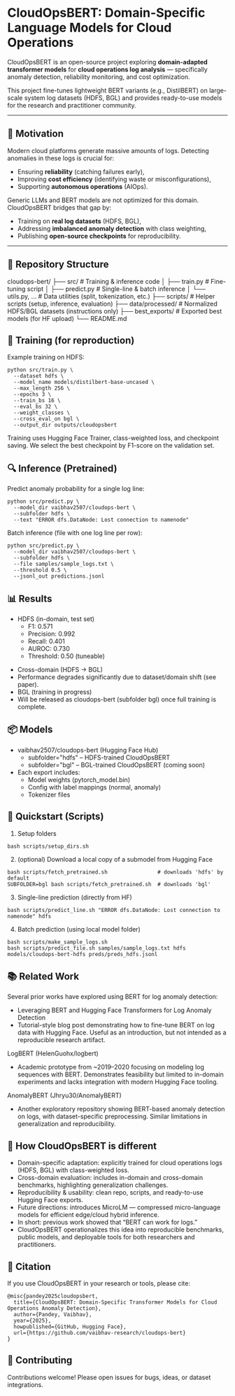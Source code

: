 # CloudOpsBERT: Domain-Specific Language Models for Cloud Operations

CloudOpsBERT is an open-source project exploring **domain-adapted transformer models** for **cloud operations log analysis** — specifically anomaly detection, reliability monitoring, and cost optimization.

This project fine-tunes lightweight BERT variants (e.g., DistilBERT) on large-scale system log datasets (HDFS, BGL) and provides ready-to-use models for the research and practitioner community.

---

## 🚀 Motivation

Modern cloud platforms generate massive amounts of logs. Detecting anomalies in these logs is crucial for:
- Ensuring **reliability** (catching failures early),
- Improving **cost efficiency** (identifying waste or misconfigurations),
- Supporting **autonomous operations** (AIOps).

Generic LLMs and BERT models are not optimized for this domain. CloudOpsBERT bridges that gap by:
- Training on **real log datasets** (HDFS, BGL),
- Addressing **imbalanced anomaly detection** with class weighting,
- Publishing **open-source checkpoints** for reproducibility.

---

## 📂 Repository Structure

cloudops-bert/
├── src/                  # Training & inference code
│   ├── train.py          # Fine-tuning script
│   ├── predict.py        # Single-line & batch inference
│   └── utils.py, ...     # Data utilities (split, tokenization, etc.)
├── scripts/              # Helper scripts (setup, inference, evaluation)
├── data/processed/       # Normalized HDFS/BGL datasets (instructions only)
├── best_exports/         # Exported best models (for HF upload)
└── README.md


## 🧪 Training (for reproduction)
Example training on HDFS:

```
python src/train.py \
  --dataset hdfs \
  --model_name models/distilbert-base-uncased \
  --max_length 256 \
  --epochs 3 \
  --train_bs 16 \
  --eval_bs 32 \
  --weight_classes \
  --cross_eval_on bgl \
  --output_dir outputs/cloudopsbert
```
Training uses Hugging Face Trainer, class-weighted loss, and checkpoint saving.
We select the best checkpoint by F1-score on the validation set.

## 🔍 Inference (Pretrained)
Predict anomaly probability for a single log line:
```
python src/predict.py \
  --model_dir vaibhav2507/cloudops-bert \
  --subfolder hdfs \
  --text "ERROR dfs.DataNode: Lost connection to namenode"
```
Batch inference (file with one log line per row):

```
python src/predict.py \
  --model_dir vaibhav2507/cloudops-bert \
  --subfolder hdfs \
  --file samples/sample_logs.txt \
  --threshold 0.5 \
  --jsonl_out predictions.jsonl
```

## 📊 Results
* HDFS (in-domain, test set)
  * F1: 0.571
  * Precision: 0.992
  * Recall: 0.401
  * AUROC: 0.730
  * Threshold: 0.50 (tuneable)
- Cross-domain (HDFS → BGL)
- Performance degrades significantly due to dataset/domain shift (see paper).
- BGL (training in progress)
- Will be released as cloudops-bert (subfolder bgl) once full training is complete.

## 📦 Models

* vaibhav2507/cloudops-bert (Hugging Face Hub)
  * subfolder="hdfs" – HDFS-trained CloudOpsBERT
  * subfolder="bgl" – BGL-trained CloudOpsBERT (coming soon)
* Each export includes:
  * Model weights (pytorch_model.bin)
  * Config with label mappings (normal, anomaly)
  * Tokenizer files

## 🚀 Quickstart (Scripts)
 1) Setup folders
```
bash scripts/setup_dirs.sh
```

 2) (optional) Download a local copy of a submodel from Hugging Face
```
bash scripts/fetch_pretrained.sh                # downloads 'hdfs' by default
SUBFOLDER=bgl bash scripts/fetch_pretrained.sh  # downloads 'bgl'
```

 3) Single-line prediction (directly from HF)
```
bash scripts/predict_line.sh "ERROR dfs.DataNode: Lost connection to namenode" hdfs
```

 4) Batch prediction (using local model folder)
```
bash scripts/make_sample_logs.sh
bash scripts/predict_file.sh samples/sample_logs.txt hdfs models/cloudops-bert-hdfs preds/preds_hdfs.jsonl
```

## 📚 Related Work

Several prior works have explored using BERT for log anomaly detection:

- Leveraging BERT and Hugging Face Transformers for Log Anomaly Detection
- Tutorial-style blog post demonstrating how to fine-tune BERT on log data with Hugging Face. Useful as an introduction, but not intended as a reproducible research artifact.

LogBERT (HelenGuohx/logbert)
- Academic prototype from ~2019–2020 focusing on modeling log sequences with BERT. Demonstrates feasibility but limited to in-domain experiments and lacks integration with modern Hugging Face tooling.
  
AnomalyBERT (Jhryu30/AnomalyBERT)
- Another exploratory repository showing BERT-based anomaly detection on logs, with dataset-specific preprocessing. Similar limitations in generalization and reproducibility.

## 🔑 How CloudOpsBERT is different
- Domain-specific adaptation: explicitly trained for cloud operations logs (HDFS, BGL) with class-weighted loss.
- Cross-domain evaluation: includes in-domain and cross-domain benchmarks, highlighting generalization challenges.
- Reproducibility & usability: clean repo, scripts, and ready-to-use Hugging Face exports.
- Future directions: introduces MicroLM — compressed micro-language models for efficient edge/cloud hybrid inference.
- In short: previous work showed that “BERT can work for logs.”
- CloudOpsBERT operationalizes this idea into reproducible benchmarks, public models, and deployable tools for both researchers and practitioners.

## 📜 Citation
If you use CloudOpsBERT in your research or tools, please cite:
```
@misc{pandey2025cloudopsbert,
  title={CloudOpsBERT: Domain-Specific Transformer Models for Cloud Operations Anomaly Detection},
  author={Pandey, Vaibhav},
  year={2025},
  howpublished={GitHub, Hugging Face},
  url={https://github.com/vaibhav-research/cloudops-bert}
}
```


## 🙌 Contributing
Contributions welcome!
Please open issues for bugs, ideas, or dataset integrations.
